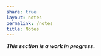 ```yaml
---
share: true
layout: notes
permalink: /notes
title: Notes
---
```



***This section is a work in progress.***

